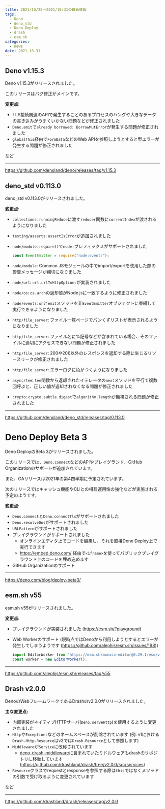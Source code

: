 ```yaml
---
title: 2021/10/25〜2021/10/31の最新情報
tags:
  - Deno
  - deno_std
  - Deno Deploy
  - drash
  - esm.sh
categories:
  - news
date: 2021-10-31
---
```


## Deno v1.15.3

Deno v1.15.3がリリースされました。

このリリースはバグ修正がメインです。

**変更点:**

- TLS接続関連のAPIで発生することのあるプロセスのハングや大きなデータの書き込みがうまくいかない問題などが修正されました
- `Deno.emit`で`already borrowed: BorrowMutError`が発生する問題が修正されました
- `globalThis`経由で`FormData`などのWeb APIを参照しようとすると型エラーが発生する問題が修正されました

など

---

https://github.com/denoland/deno/releases/tag/v1.15.3

## deno_std v0.113.0

deno_std v0.113.0がリリースされました。

**変更点:**

- `collections`: `runningReduce`に渡す`reducer`関数に`currentIndex`が渡されるようになりました
- `testing/asserts`: `assertIsError`が追加されました
- `node/module`: `require()`で`node:`プレフィックスがサポートされました

  ```jsx
  const EventEmitter = require("node:events");
  ```

- `node/module`: Common JSモジュールの中でimport/exportを使用した際の警告メッセージが親切になりました
- `node/url`: `url.urlToHttpOptions`が実装されました
- `node/os`: `os.arch`の返却値がNode.jsに一致するように修正されました
- `node/events`: `on`と`emit`メソッドを非`EventEmitter`オブジェクトに束縛して実行できるようになりました
- `http/file_server`: ファイル一覧ページでパンくずリストが表示されるようになりました
- `http/file_server`: ファイル名に%記号などが含まれている場合、そのファイルに適切にアクセスできない問題が修正されました
- `http/file_server`: 200や206以外のレスポンスを返却する際に生じるリソースリークが修正されました
- `http/file_server`: エラーログに色がつくようになりました
- `async/tee`: `tee`関数から返却されたイテレータの`next`メソッドを平行で複数回呼ぶと、正しい値が返却されなくなる問題が修正されました
- `crypto`: `crypto.subtle.digest`で`algorithm.length`が無視される問題が修正されました

---

https://github.com/denoland/deno_std/releases/tag/0.113.0

# Deno Deploy Beta 3

Deno DeployのBeta 3がリリースされました。

このリリースでは、`Deno.connect`などのAPIやプレイグランド、GitHub Organizationのサポートが追加されています。

また、GAリリースは2021年の第4四半期に予定されています。

次のリリースではキャッシュ機能やCLIとの相互運用性の強化などが実施される予定のようです。

**変更点:**

- `Deno.connect`と`Deno.connectTls`がサポートされました
- `Deno.resolveDns`がサポートされました
- `URLPattern`がサポートされました
- プレイグラウンドがサポートされました
  - オンラインエディタ上でコードを編集し、それを直接Deno Deploy上で実行できます
  - https://embed.deno.com/ 経由で`<iframe>`を使ってパブリックプレイグラウンド上のコードを埋め込めます
- GitHub Organizationのサポート

---

https://deno.com/blog/deploy-beta3/

## esm.sh v55

esm.sh v55がリリースされました。

**変更点:**

- プレイグラウンドが実装されました (https://esm.sh/?playground)
- Web Workerのサポート (現時点ではDenoから利用しようとするとエラーが発生してしまうようです (https://github.com/alephjs/esm.sh/issues/198))
    
  ```jsx
  import EditorWorker from "https://esm.sh/monaco-editor@0.29.1/esm/vs/editor/editor.worker?worker";
  const worker = new EditorWorker();
  ```

---

https://github.com/alephjs/esm.sh/releases/tag/v55

## Drash v2.0.0

DenoのWebフレームワークであるDrashのv2.0.0がリリースされました。

**主な変更点:**

- 内部実装がネイティブHTTPサーバ(`Deno.serveHttp`)を使用するように変更されました
- `Http`や`Exceptions`などのネームスペースが削除されています (例: v1における`Drash.Http.Resource`はv2では`Drash.Resource`として参照します)
- `Middleware`が`Service`に改称されています
  - [deno-drash-middleware](https://github.com/drashland/deno-drash-middleware)に含まれていたミドルウェアもdrashのリポジトリに移動しています (https://github.com/drashland/drash/tree/v2.0.0/src/services)
- `Resource`クラスでrequestとresponseを参照する際は`this`ではなくメソッドの引数で受け取るように変更されています

など

---

https://github.com/drashland/drash/releases/tag/v2.0.0
